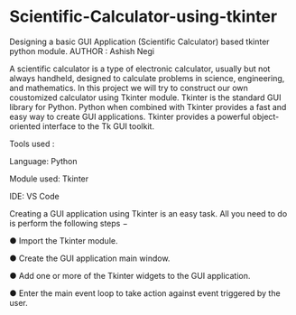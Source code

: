 # Scientific-Calculator-using-tkinter
Designing a basic GUI Application (Scientific Calculator) based tkinter python module.
AUTHOR : Ashish Negi

A scientific calculator is a type of electronic calculator, usually but not always handheld, designed to calculate problems in science, engineering, and mathematics. In this project we will try to construct our own coustomized calculator using Tkinter module.
Tkinter is the standard GUI library for Python. Python when combined with Tkinter provides a fast and easy way to create GUI applications. Tkinter provides a powerful object-oriented interface to the Tk GUI toolkit.

Tools used :

Language: Python

Module used: Tkinter

IDE: VS Code



Creating a GUI application using Tkinter is an easy task. All you need to do is perform the following steps −

●	Import the Tkinter module.

●	Create the GUI application main window.

●	Add one or more of the Tkinter widgets to the GUI application.

●	Enter the main event loop to take action against event triggered by the user.
